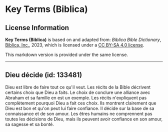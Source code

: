 # Key Terms (Biblica)

## License Information

**Key Terms (Biblica)** is based on and adapted from: _Biblica Bible Dictionary_, [Biblica, Inc.](https://www.biblica.com/), 2023, which is licensed under a [CC BY-SA 4.0 license](https://creativecommons.org/licenses/by-sa/4.0/legalcode.en).

This markdown version is provided under the same license.



--------------------------------

## Dieu décide (id: 133481)

Dieu est libre de faire tout ce qu'il veut. Les récits de la Bible décrivent certains choix que Dieu a faits. Le choix de conclure une alliance avec Abraham et sa famille en est un exemple. Les récits n'expliquent pas complètement pourquoi Dieu a fait ces choix. Ils montrent clairement que Dieu est bon et qu'on peut lui faire confiance. Il décide sur la base de sa connaissance et de son amour. Les êtres humains ne comprennent pas toutes les décisions de Dieu, mais ils peuvent avoir confiance en son amour, sa sagesse et sa bonté.


